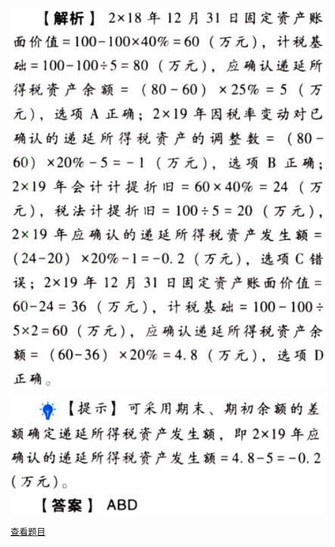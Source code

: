 ![](e4211f5d3a178110a3e9f38c1bff5054.png)

![](c600fbc7a27a3db39b0e85ee48975ec2.png)

[查看题目](../所得税.本章真题.md#17-题目)

